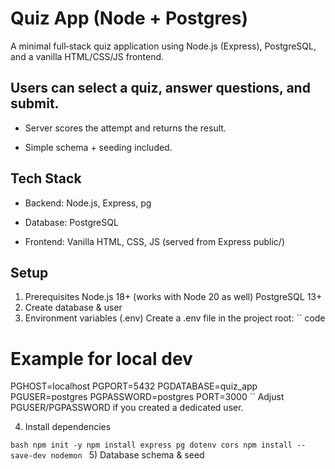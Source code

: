 # Quiz App (Node + Postgres)

A minimal full‑stack quiz application using Node.js (Express), PostgreSQL, and a vanilla HTML/CSS/JS frontend.

## Users can select a quiz, answer questions, and submit.

- Server scores the attempt and returns the result.

- Simple schema + seeding included.

## Tech Stack

- Backend: Node.js, Express, pg

- Database: PostgreSQL

- Frontend: Vanilla HTML, CSS, JS (served from Express public/)

## Setup

1) Prerequisites
Node.js 18+ (works with Node 20 as well)
PostgreSQL 13+
2) Create database & user
3) Environment variables (.env)
Create a .env file in the project root:
`` code
# Example for local dev
PGHOST=localhost
PGPORT=5432
PGDATABASE=quiz_app
PGUSER=postgres
PGPASSWORD=postgres
PORT=3000
``
Adjust PGUSER/PGPASSWORD if you created a dedicated user.

4) Install dependencies

``bash npm init -y
npm install express pg dotenv cors
npm install --save-dev nodemon
``
5) Database schema & seed
